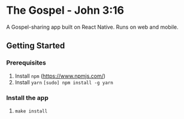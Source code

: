 # The Gospel - John 3:16

A Gospel-sharing app built on React Native. Runs on web and mobile.

## Getting Started

### Prerequisites

1. Install `npm` (https://www.npmjs.com/)
1. Install `yarn`
    `[sudo] npm install -g yarn`

### Install the app

1. `make install`
